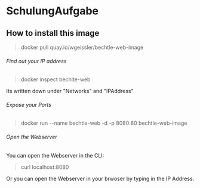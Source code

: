# SchulungAufgabe

## How to install this image 

> docker pull quay.io/wgeissler/bechtle-web-image 

###### Find out your IP address 

> docker inspect bechlte-web 

Its written down under "Networks" and "IPAddress" 
 

###### Expose your Ports 

> docker run --name bechtle-web -d -p 8080:80 bechtle-web-image 


###### Open the Webserver 

 
You can open the Webserver in the CLI:

> curl localhost:8080

Or you can open the Webserver in your brwoser by typing in the IP Address.
